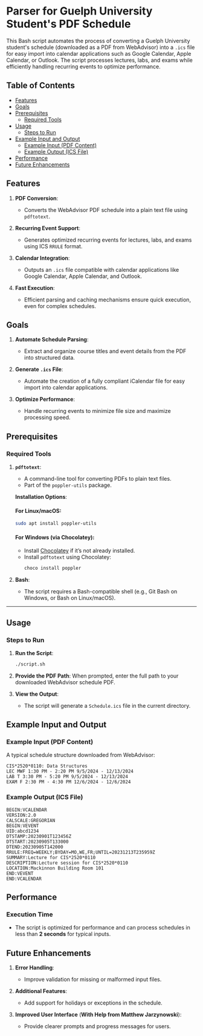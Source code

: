 # Parser for Guelph University Student's PDF Schedule

This Bash script automates the process of converting a Guelph University student's schedule (downloaded as a PDF from WebAdvisor) into a `.ics` file for easy import into calendar applications such as Google Calendar, Apple Calendar, or Outlook. The script processes lectures, labs, and exams while efficiently handling recurring events to optimize performance.

## Table of Contents
- [Features](#features)
- [Goals](#goals)
- [Prerequisites](#prerequisites)
  - [Required Tools](#required-tools)
- [Usage](#usage)
  - [Steps to Run](#steps-to-run)
- [Example Input and Output](#example-input-and-output)
  - [Example Input (PDF Content)](#example-input-pdf-content)
  - [Example Output (ICS File)](#example-output-ics-file)
- [Performance](#performance)
- [Future Enhancements](#future-enhancements)

## Features

1. **PDF Conversion**:
   - Converts the WebAdvisor PDF schedule into a plain text file using `pdftotext`.

2. **Recurring Event Support**:
   - Generates optimized recurring events for lectures, labs, and exams using ICS `RRULE` format.

3. **Calendar Integration**:
   - Outputs an `.ics` file compatible with calendar applications like Google Calendar, Apple Calendar, and Outlook.

4. **Fast Execution**:
   - Efficient parsing and caching mechanisms ensure quick execution, even for complex schedules.

## Goals

1. **Automate Schedule Parsing**:
   - Extract and organize course titles and event details from the PDF into structured data.

2. **Generate `.ics` File**:
   - Automate the creation of a fully compliant iCalendar file for easy import into calendar applications.

3. **Optimize Performance**:
   - Handle recurring events to minimize file size and maximize processing speed.

## Prerequisites

### Required Tools

1. **`pdftotext`**:
   - A command-line tool for converting PDFs to plain text files.
   - Part of the `poppler-utils` package.

   **Installation Options**:

   #### For Linux/macOS:
   ```bash
   sudo apt install poppler-utils
   ```

   #### For Windows (via Chocolatey):
   - Install [Chocolatey](https://ultahost.com/knowledge-base/install-chocolatey-on-windows-10/) if it’s not already installed.
   - Install `pdftotext` using Chocolatey:
     ```powershell
     choco install poppler
     ```

2. **Bash**:
   - The script requires a Bash-compatible shell (e.g., Git Bash on Windows, or Bash on Linux/macOS).

---

## Usage

### Steps to Run

1. **Run the Script**:
   ```bash
   ./script.sh
   ```

2. **Provide the PDF Path**:
   When prompted, enter the full path to your downloaded WebAdvisor schedule PDF.

3. **View the Output**:
   - The script will generate a `Schedule.ics` file in the current directory.

## Example Input and Output

### Example Input (PDF Content)

A typical schedule structure downloaded from WebAdvisor:

```
CIS*2520*0110: Data Structures
LEC MWF 1:30 PM - 2:20 PM 9/5/2024 - 12/13/2024
LAB T 3:30 PM - 5:20 PM 9/5/2024 - 12/13/2024
EXAM F 2:30 PM - 4:30 PM 12/6/2024 - 12/6/2024
```

### Example Output (ICS File)

```ics
BEGIN:VCALENDAR
VERSION:2.0
CALSCALE:GREGORIAN
BEGIN:VEVENT
UID:abcd1234
DTSTAMP:20230901T123456Z
DTSTART:20230905T133000
DTEND:20230905T142000
RRULE:FREQ=WEEKLY;BYDAY=MO,WE,FR;UNTIL=20231213T235959Z
SUMMARY:Lecture for CIS*2520*0110
DESCRIPTION:Lecture session for CIS*2520*0110
LOCATION:Mackinnon Building Room 101
END:VEVENT
END:VCALENDAR
```

## Performance

### Execution Time
- The script is optimized for performance and can process schedules in less than **2 seconds** for typical inputs.

## Future Enhancements

1. **Error Handling**:
   - Improve validation for missing or malformed input files.

2. **Additional Features**:
   - Add support for holidays or exceptions in the schedule.

3. **Improved User Interface** (**With Help from Matthew Jarzynowski**):
   - Provide clearer prompts and progress messages for users.
